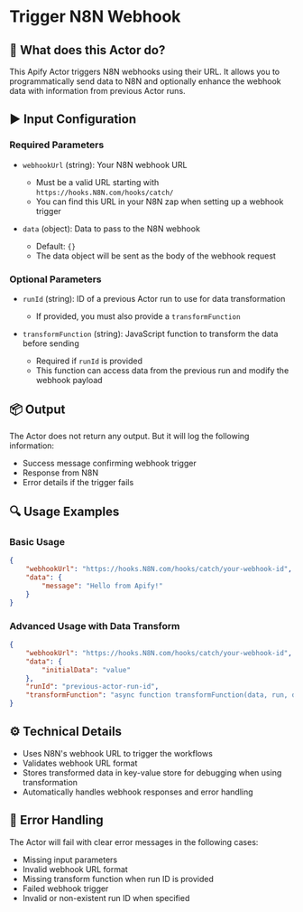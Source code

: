 # Trigger N8N Webhook

## 🤖 What does this Actor do?

This Apify Actor triggers N8N webhooks using their URL. It allows you to programmatically send data to N8N and optionally enhance the webhook data with information from previous Actor runs.

## ▶️ Input Configuration

### Required Parameters

- `webhookUrl` (string): Your N8N webhook URL
  - Must be a valid URL starting with `https://hooks.N8N.com/hooks/catch/`
  - You can find this URL in your N8N zap when setting up a webhook trigger

- `data` (object): Data to pass to the N8N webhook
  - Default: `{}`
  - The data object will be sent as the body of the webhook request

### Optional Parameters

- `runId` (string): ID of a previous Actor run to use for data transformation
  - If provided, you must also provide a `transformFunction`

- `transformFunction` (string): JavaScript function to transform the data before sending
  - Required if `runId` is provided
  - This function can access data from the previous run and modify the webhook payload

## 📦 Output

The Actor does not return any output. But it will log the following information:

- Success message confirming webhook trigger
- Response from N8N
- Error details if the trigger fails

## 🔍 Usage Examples

### Basic Usage

```json
{
    "webhookUrl": "https://hooks.N8N.com/hooks/catch/your-webhook-id",
    "data": {
        "message": "Hello from Apify!"
    }
}
```

### Advanced Usage with Data Transform

```json
{
    "webhookUrl": "https://hooks.N8N.com/hooks/catch/your-webhook-id",
    "data": {
        "initialData": "value"
    },
    "runId": "previous-actor-run-id",
    "transformFunction": "async function transformFunction(data, run, dataset, keyValueStore) {\n    const datasetData = await dataset.getData();\n    return {\n        ...data,\n        items: datasetData.items\n    };\n}"
}
```

## ⚙️ Technical Details

- Uses N8N's webhook URL to trigger the workflows
- Validates webhook URL format
- Stores transformed data in key-value store for debugging when using transformation
- Automatically handles webhook responses and error handling

## 🚨 Error Handling

The Actor will fail with clear error messages in the following cases:

- Missing input parameters
- Invalid webhook URL format
- Missing transform function when run ID is provided
- Failed webhook trigger
- Invalid or non-existent run ID when specified
